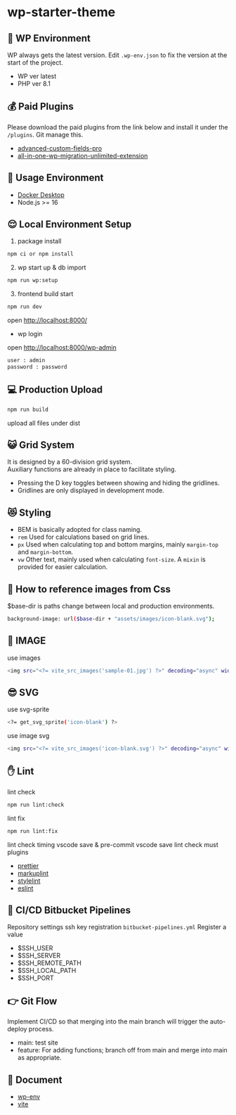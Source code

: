# wp-starter-theme

## 🛜 WP Environment

WP always gets the latest version. Edit `.wp-env.json` to fix the version at the start of the project.

- WP ver latest
- PHP ver 8.1

## 💰 Paid Plugins

Please download the paid plugins from the link below and install it under the `/plugins`. Git manage this.

- [advanced-custom-fields-pro](https://bitbucket.org/lig-admin/lig-wordpress-plugins/src/master/admin-columns-pro/)
- [all-in-one-wp-migration-unlimited-extension](https://bitbucket.org/lig-admin/lig-wordpress-plugins/src/master/all-in-one-wp-migration-unlimited-extension/)

## 🐶 Usage Environment

- [Docker Desktop](https://hub.docker.com/editions/community/docker-ce-desktop-mac/)
- Node.js >= 16

## 😌 Local Environment Setup

1. package install

```bash
npm ci or npm install
```

2. wp start up & db import

```bash
npm run wp:setup
```

3. frontend build start

```bash
npm run dev
```

open <http://localhost:8000/>

- wp login

open <http://localhost:8000/wp-admin>

```bash
user : admin
password : password
```

## 💻 Production Upload

```bash
npm run build
```

upload all files under dist

## 😺 Grid System

It is designed by a 60-division grid system.<br>
Auxiliary functions are already in place to facilitate styling.

- Pressing the D key toggles between showing and hiding the gridlines.
- Gridlines are only displayed in development mode.

## 😻 Styling

- BEM is basically adopted for class naming.
- `rem` Used for calculations based on grid lines.
- `px` Used when calculating top and bottom margins, mainly `margin-top` and `margin-bottom`.
- `vw` Other text, mainly used when calculating `font-size`. A `mixin` is provided for easier calculation.

## 🌙 How to reference images from Css

$base-dir is paths change between local and production environments.

```bash
background-image: url($base-dir + "assets/images/icon-blank.svg");
```

## 🍰 IMAGE

use images

```bash
<img src="<?= vite_src_images('sample-01.jpg') ?>" decoding="async" width="1280" height="800" alt="">
```

## 😎 SVG

use svg-sprite

```bash
<?= get_svg_sprite('icon-blank') ?>
```

use image svg

```bash
<img src="<?= vite_src_images('icon-blank.svg') ?>" decoding="async" width="30" height="30" alt="">
```

## ✋ Lint

lint check

```bash
npm run lint:check
```

lint fix

```bash
npm run lint:fix
```

lint check timing vscode save & pre-commit vscode save lint check must plugins

- [prettier](https://marketplace.visualstudio.com/items?itemName=esbenp.prettier-vscode)
- [markuplint](https://marketplace.visualstudio.com/items?itemName=yusukehirao.vscode-markuplint)
- [stylelint](https://marketplace.visualstudio.com/items?itemName=stylelint.vscode-stylelint)
- [eslint](https://marketplace.visualstudio.com/items?itemName=dbaeumer.vscode-eslint)

## 🚗 CI/CD Bitbucket Pipelines

Repository settings ssh key registration `bitbucket-pipelines.yml` Register a value

- $SSH_USER
- $SSH_SERVER
- $SSH_REMOTE_PATH
- $SSH_LOCAL_PATH
- $SSH_PORT

## 👉 Git Flow

Implement CI/CD so that merging into the main branch will trigger the auto-deploy process.

- main: test site
- feature: For adding functions; branch off from main and merge into main as appropriate.

## 👀 Document

- [wp-env](https://ja.wordpress.org/team/handbook/block-editor/reference-guides/packages/packages-env/)
- [vite](https://ja.vitejs.dev/)
